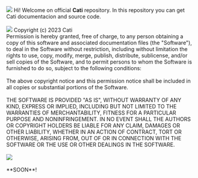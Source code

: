 <img src="https://media.discordapp.net/attachments/1054134269183791115/1073018004423577641/1675897822123.png">
Hi! Welcome on official <b>Cati</b> repository. In this repository you can get Cati documentacion and source code.
<br>
<br>
<img src="https://media.discordapp.net/attachments/1054134269183791115/1073020177190506578/1675898335440.png">
Copyright (c) 2023 Cati
<br>
Permission is hereby granted, free of charge, to any person obtaining
a copy of this software and associated documentation files (the
"Software"), to deal in the Software without restriction, including
without limitation the rights to use, copy, modify, merge, publish,
distribute, sublicense, and/or sell copies of the Software, and to
permit persons to whom the Software is furnished to do so, subject to
the following conditions:
<br>
<br>
The above copyright notice and this permission notice shall be
included in all copies or substantial portions of the Software.
<br>
<br>
THE SOFTWARE IS PROVIDED "AS IS", WITHOUT WARRANTY OF ANY KIND,
EXPRESS OR IMPLIED, INCLUDING BUT NOT LIMITED TO THE WARRANTIES OF
MERCHANTABILITY, FITNESS FOR A PARTICULAR PURPOSE AND
NONINFRINGEMENT. IN NO EVENT SHALL THE AUTHORS OR COPYRIGHT HOLDERS BE
LIABLE FOR ANY CLAIM, DAMAGES OR OTHER LIABILITY, WHETHER IN AN ACTION
OF CONTRACT, TORT OR OTHERWISE, ARISING FROM, OUT OF OR IN CONNECTION
WITH THE SOFTWARE OR THE USE OR OTHER DEALINGS IN THE SOFTWARE.
<br>
<br>
<img src="https://media.discordapp.net/attachments/1054134269183791115/1073020176947228712/1675898325964.png">
<br>
<br>
**SOON**!
